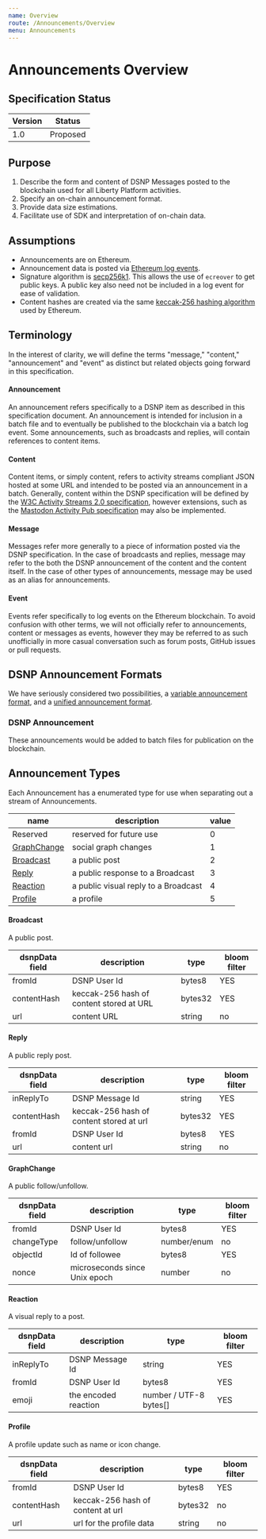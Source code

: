 ```yaml
---
name: Overview
route: /Announcements/Overview
menu: Announcements
---
```


# Announcements Overview

## Specification Status

| Version | Status   |
| ------  | -------- |
| 1.0     | Proposed |

## Purpose

1. Describe the form and content of DSNP Messages posted to the blockchain used for all Liberty Platform activities.
1. Specify an on-chain announcement format.
1. Provide data size estimations.
1. Facilitate use of SDK and interpretation of on-chain data.

## Assumptions

* Announcements are on Ethereum.
* Announcement data is posted via [Ethereum log events](https://medium.com/mycrypto/understanding-event-logs-on-the-ethereum-blockchain-f4ae7ba50378).
* Signature algorithm is [secp256k1](https://en.bitcoin.it/wiki/Secp256k1). This allows the use of `ecreover` to get public keys. A public key also need not be included in a log event for ease of validation.
* Content hashes are created via the same [keccak-256 hashing algorithm](https://en.wikipedia.org/wiki/SHA-3) used by Ethereum.

## Terminology

In the interest of clarity, we will define the terms "message," "content," "announcement" and "event" as distinct but related objects going forward in this specification.

#### Announcement

An announcement refers specifically to a DSNP item as described in this specification document.
An announcement is intended for inclusion in a batch file and to eventually be published to the blockchain via a batch log event.
Some announcements, such as broadcasts and replies, will contain references to content items.

#### Content

Content items, or simply content, refers to activity streams compliant JSON hosted at some URL and intended to be posted via an announcement in a batch.
Generally, content within the DSNP specification will be defined by the [W3C Activity Streams 2.0 specification](https://www.w3.org/TR/activitystreams-core/), however extensions, such as the [Mastodon Activity Pub specification](https://docs.joinmastodon.org/spec/activitypub/) may also be implemented.

#### Message

Messages refer more generally to a piece of information posted via the DSNP specification.
In the case of broadcasts and replies, message may refer to the both the DSNP announcement of the content and the content itself.
In the case of other types of announcements, message may be used as an alias for announcements.

#### Event

Events refer specifically to log events on the Ethereum blockchain.
To avoid confusion with other terms, we will not officially refer to announcements, content or messages as events, however they may be referred to as such unofficially in more casual conversation such as forum posts, GitHub issues or pull requests.

## DSNP Announcement Formats

We have seriously considered two possibilities, a [variable announcement format](#Variable-Announcement-Format), and a [unified announcement format](#unified-announcement-format).

### DSNP Announcement

These announcements would be added to batch files for publication on the blockchain.

## Announcement Types

Each Announcement has a enumerated type for use when separating out a stream of Announcements.

| name | description | value |
|----- | ----------- | ----- |
| Reserved | reserved for future use | 0 |
| [GraphChange](/Announcements/Types/GraphChange) | social graph changes | 1 |
| [Broadcast](/Announcement/Types/Broadcast) | a public post | 2 |
| [Reply](/Announcement/Types/Reply) | a public response to a Broadcast | 3 |
| [Reaction](/Announcement/Types/Reaction) | a public visual reply to a Broadcast | 4 |
| [Profile](/Announcement/Types/Profile) | a profile | 5 |

#### Broadcast

A public post.

| dsnpData field | description | type | bloom filter |
| ------------- |------------- | ---- | --- |
| fromId | DSNP User Id | bytes8 | YES
| contentHash | keccak-256 hash of content stored at URL |  bytes32 | YES
| url       | content URL | string | no

#### Reply

A public reply post.

| dsnpData field | description | type | bloom filter |
| ------------- |------------- | ---- | --- |
| inReplyTo | DSNP Message Id |  string | YES
| contentHash | keccak-256 hash of content stored at url |  bytes32  | YES
| fromId | DSNP User Id | bytes8 | YES
| url | content url | string | no

#### GraphChange

A public follow/unfollow.

| dsnpData field | description | type | bloom filter |
| ------------- |------------- | ---- | --- |
| fromId | DSNP User Id | bytes8 | YES
| changeType | follow/unfollow| number/enum | no
| objectId | Id of followee | bytes8 | YES
| nonce | microseconds since Unix epoch | number | no

#### Reaction

A visual reply to a post.

| dsnpData field | description | type | bloom filter |
| ------------- |------------- | ---- | --- |
| inReplyTo | DSNP Message Id |  string | YES
| fromId | DSNP User Id | bytes8 | YES
| emoji | the encoded reaction  | number / UTF-8 bytes[] | YES

#### Profile

A profile update such as name or icon change.

| dsnpData field | description | type | bloom filter |
| ------------- |------------- | ---- | --- |
| fromId | DSNP User Id | bytes8  | YES
| contentHash |  keccak-256 hash of content at url | bytes32 | no
| url    | url for the profile data  |string | no

